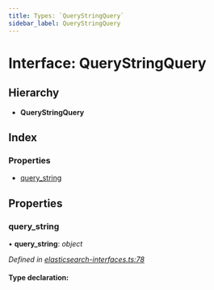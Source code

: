 ```yaml
---
title: Types: `QueryStringQuery`
sidebar_label: QueryStringQuery
---
```


# Interface: QueryStringQuery

## Hierarchy

* **QueryStringQuery**

## Index

### Properties

* [query_string](querystringquery.md#query_string)

## Properties

###  query_string

• **query_string**: *object*

*Defined in [elasticsearch-interfaces.ts:78](https://github.com/terascope/teraslice/blob/b843209f9/packages/types/src/elasticsearch-interfaces.ts#L78)*

#### Type declaration:
